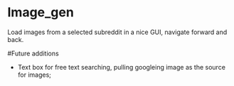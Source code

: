 # Image_gen
Load images from a selected subreddit in a nice GUI, navigate forward and back.

#Future additions
* Text box for free text searching, pulling googleing image as the source for images;
